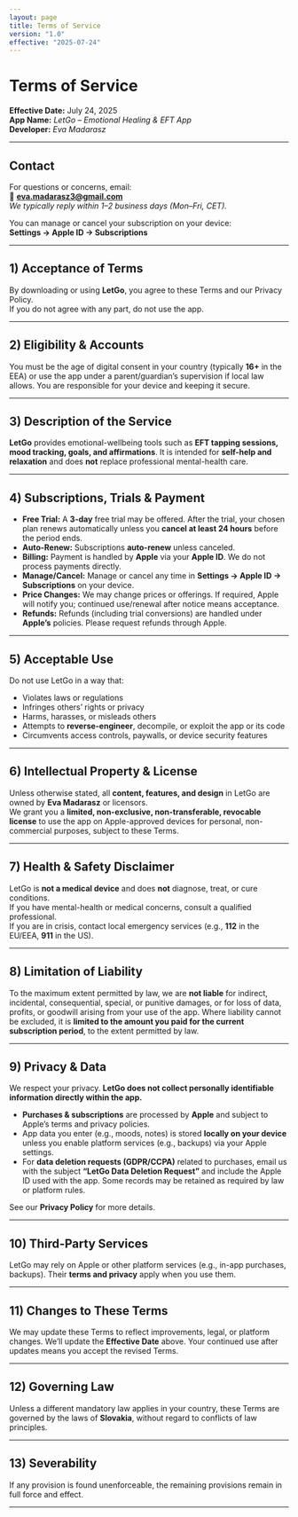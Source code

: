 ```yaml
---
layout: page
title: Terms of Service
version: "1.0"
effective: "2025-07-24"
---
```


# Terms of Service

**Effective Date:** July 24, 2025  
**App Name:** *LetGo – Emotional Healing & EFT App*  
**Developer:** *Eva Madarasz*

---

## Contact

For questions or concerns, email:  
📧 **[eva.madarasz3@gmail.com](mailto:eva.madarasz3@gmail.com)**  
*We typically reply within 1–2 business days (Mon–Fri, CET).*

You can manage or cancel your subscription on your device:  
**Settings → Apple ID → Subscriptions**

---

## 1) Acceptance of Terms
By downloading or using **LetGo**, you agree to these Terms and our Privacy Policy.  
If you do not agree with any part, do not use the app.

---

## 2) Eligibility & Accounts
You must be the age of digital consent in your country (typically **16+** in the EEA) or use the app under a parent/guardian’s supervision if local law allows. You are responsible for your device and keeping it secure.

---

## 3) Description of the Service
**LetGo** provides emotional-wellbeing tools such as **EFT tapping sessions, mood tracking, goals, and affirmations**. It is intended for **self-help and relaxation** and does **not** replace professional mental-health care.

---

## 4) Subscriptions, Trials & Payment
- **Free Trial:** A **3-day** free trial may be offered. After the trial, your chosen plan renews automatically unless you **cancel at least 24 hours** before the period ends.  
- **Auto-Renew:** Subscriptions **auto-renew** unless canceled.  
- **Billing:** Payment is handled by **Apple** via your **Apple ID**. We do not process payments directly.  
- **Manage/Cancel:** Manage or cancel any time in **Settings → Apple ID → Subscriptions** on your device.  
- **Price Changes:** We may change prices or offerings. If required, Apple will notify you; continued use/renewal after notice means acceptance.  
- **Refunds:** Refunds (including trial conversions) are handled under **Apple’s** policies. Please request refunds through Apple.

---

## 5) Acceptable Use
Do not use LetGo in a way that:
- Violates laws or regulations  
- Infringes others’ rights or privacy  
- Harms, harasses, or misleads others  
- Attempts to **reverse-engineer**, decompile, or exploit the app or its code  
- Circumvents access controls, paywalls, or device security features

---

## 6) Intellectual Property & License
Unless otherwise stated, all **content, features, and design** in LetGo are owned by **Eva Madarasz** or licensors.  
We grant you a **limited, non-exclusive, non-transferable, revocable license** to use the app on Apple-approved devices for personal, non-commercial purposes, subject to these Terms.

---

## 7) Health & Safety Disclaimer
LetGo is **not a medical device** and does **not** diagnose, treat, or cure conditions.  
If you have mental-health or medical concerns, consult a qualified professional.  
If you are in crisis, contact local emergency services (e.g., **112** in the EU/EEA, **911** in the US).

---

## 8) Limitation of Liability
To the maximum extent permitted by law, we are **not liable** for indirect, incidental, consequential, special, or punitive damages, or for loss of data, profits, or goodwill arising from your use of the app. Where liability cannot be excluded, it is **limited to the amount you paid for the current subscription period**, to the extent permitted by law.

---

## 9) Privacy & Data
We respect your privacy. **LetGo does not collect personally identifiable information directly within the app.**  
- **Purchases & subscriptions** are processed by **Apple** and subject to Apple’s terms and privacy policies.  
- App data you enter (e.g., moods, notes) is stored **locally on your device** unless you enable platform services (e.g., backups) via your Apple settings.  
- For **data deletion requests (GDPR/CCPA)** related to purchases, email us with the subject **“LetGo Data Deletion Request”** and include the Apple ID used with the app. Some records may be retained as required by law or platform rules.

See our **Privacy Policy** for more details.

---

## 10) Third-Party Services
LetGo may rely on Apple or other platform services (e.g., in-app purchases, backups). Their **terms and privacy** apply when you use them.

---

## 11) Changes to These Terms
We may update these Terms to reflect improvements, legal, or platform changes. We’ll update the **Effective Date** above. Your continued use after updates means you accept the revised Terms.

---

## 12) Governing Law
Unless a different mandatory law applies in your country, these Terms are governed by the laws of **Slovakia**, without regard to conflicts of law principles.

---

## 13) Severability
If any provision is found unenforceable, the remaining provisions remain in full force and effect.

---
